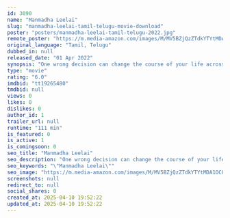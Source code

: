 ```yaml
---
id: 3090
name: "Manmadha Leelai"
slug: "manmadha-leelai-tamil-telugu-movie-download"
poster: "posters/manmadha-leelai-tamil-telugu-2022.jpg"
remote_poster: "https://m.media-amazon.com/images/M/MV5BZjQzZTdkYTYtMDA1OC00MDg5LWIyOWQtY2EzZDUyZTI0MDllXkEyXkFqcGc@._V1_SX300.jpg"
original_language: "Tamil, Telugu"
dubbed_in: null
released_date: "01 Apr 2022"
synopsis: "One wrong decision can change the course of your life across two timelines. Will Satya handle these life changing moments well?"
type: "movie"
rating: "6.0"
imdbid: "tt19265480"
tmdbid: null
views: 0
likes: 0
dislikes: 0
author_id: 1
trailer_url: null
runtime: "111 min"
is_featured: 0
is_active: 1
is_comingsoon: 0
seo_title: "Manmadha Leelai"
seo_description: "One wrong decision can change the course of your life across two timelines. Will Satya handle these life changing moments well?"
seo_keywords: "\"Manmadha Leelai\""
seo_image: "https://m.media-amazon.com/images/M/MV5BZjQzZTdkYTYtMDA1OC00MDg5LWIyOWQtY2EzZDUyZTI0MDllXkEyXkFqcGc@._V1_SX300.jpg"
screenshots: null
redirect_to: null
social_shares: 0
created_at: 2025-04-10 19:52:22
updated_at: 2025-04-10 19:52:22
---
```


